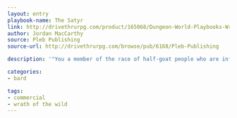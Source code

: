 ```yaml
---
layout: entry
playbook-name: The Satyr
link: http://drivethrurpg.com/product/165068/Dungeon-World-Playbooks-Wrath-of-the-Wild-Bundle
author: Jordan MacCarthy
source: Pleb Publishing
source-url: http://drivethrurpg.com/browse/pub/6168/Pleb-Publishing

description: '"You a member of the race of half-goat people who are infamously obsessed with partying."'

categories:
- bard

tags:
- commercial
- wrath of the wild
---
```

